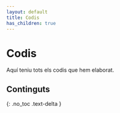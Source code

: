 ```yaml
---
layout: default
title: Codis
has_children: true
---
```


# Codis

Aquí teniu tots els codis que hem elaborat.

## Continguts
{: .no_toc .text-delta }
